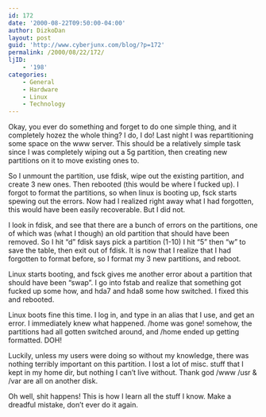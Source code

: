```yaml
---
id: 172
date: '2000-08-22T09:50:00-04:00'
author: DizkoDan
layout: post
guid: 'http://www.cyberjunx.com/blog/?p=172'
permalink: /2000/08/22/172/
ljID:
    - '198'
categories:
    - General
    - Hardware
    - Linux
    - Technology
---
```


Okay, you ever do something and forget to do one simple thing, and it completely hozez the whole thing? I do, I do! Last night I was repartitioning some space on the www server. This should be a relatively simple task since I was completely wiping out a 5g partition, then creating new partitions on it to move existing ones to.

So I unmount the partition, use fdisk, wipe out the existing partition, and create 3 new ones. Then rebooted (this would be where I fucked up). I forgot to format the partitions, so when linux is booting up, fsck starts spewing out the errors. Now had I realized right away what I had forgotten, this would have been easily recoverable. But I did not.

I look in fdisk, and see that there are a bunch of errors on the partitions, one of which was (what I though) an old partition that should have been removed. So I hit “d” fdisk says pick a partition (1-10) I hit “5” then “w” to save the table, then exit out of fdisk. It is now that I realize that I had forgotten to format before, so I format my 3 new partitions, and reboot.

Linux starts booting, and fsck gives me another error about a partition that should have been “swap”. I go into fstab and realize that something got fucked up some how, and hda7 and hda8 some how switched. I fixed this and rebooted.

Linux boots fine this time. I log in, and type in an alias that I use, and get an error. I immediately knew what happened. /home was gone! somehow, the partitions had all gotten switched around, and /home ended up getting formatted. DOH!

Luckily, unless my users were doing so without my knowledge, there was nothing terribly important on this partition. I lost a lot of misc. stuff that I kept in my home dir, but nothing I can’t live without. Thank god /www /usr &amp; /var are all on another disk.

Oh well, shit happens! This is how I learn all the stuff I know. Make a dreadful mistake, don’t ever do it again.